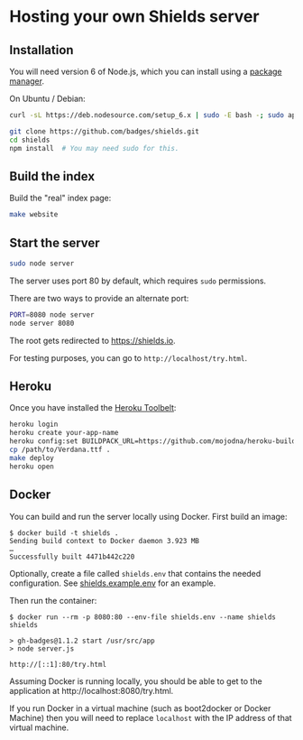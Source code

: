 Hosting your own Shields server
===============================

Installation
------------

You will need version 6 of Node.js, which you can install using a
[package manager][].

On Ubuntu / Debian:

```sh
curl -sL https://deb.nodesource.com/setup_6.x | sudo -E bash -; sudo apt-get install -y nodejs
```

```sh
git clone https://github.com/badges/shields.git
cd shields
npm install  # You may need sudo for this.
```

[package manager]: https://nodejs.org/en/download/package-manager/


Build the index
---------------

Build the "real" index page:

```sh
make website
```


Start the server
----------------

```sh
sudo node server
```

The server uses port 80 by default, which requires `sudo` permissions.

There are two ways to provide an alternate port:

```sh
PORT=8080 node server
node server 8080
```

The root gets redirected to https://shields.io.

For testing purposes, you can go to `http://localhost/try.html`.


Heroku
------

Once you have installed the [Heroku Toolbelt][]:

```bash
heroku login
heroku create your-app-name
heroku config:set BUILDPACK_URL=https://github.com/mojodna/heroku-buildpack-multi.git#build-env
cp /path/to/Verdana.ttf .
make deploy
heroku open
```

[Heroku Toolbelt]: https://toolbelt.heroku.com/


Docker
------

You can build and run the server locally using Docker. First build an image:

```console
$ docker build -t shields .
Sending build context to Docker daemon 3.923 MB
…
Successfully built 4471b442c220
```

Optionally, create a file called `shields.env` that contains the needed
configuration. See [shields.example.env][shields.example.env] for an example.

Then run the container:

```console
$ docker run --rm -p 8080:80 --env-file shields.env --name shields shields

> gh-badges@1.1.2 start /usr/src/app
> node server.js

http://[::1]:80/try.html
```

Assuming Docker is running locally, you should be able to get to the
application at http://localhost:8080/try.html.

If you run Docker in a virtual machine (such as boot2docker or Docker Machine)
then you will need to replace `localhost` with the IP address of that virtual
machine.

[shields.example.env]: ../shields.example.env
